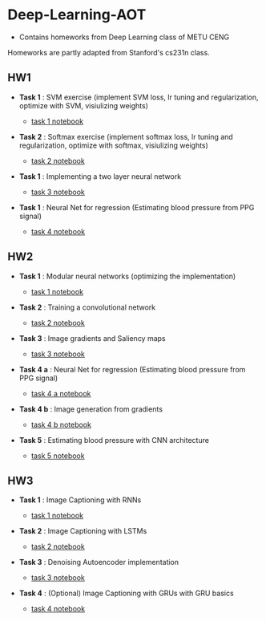 # Deep-Learning-AOT

- Contains homeworks from Deep Learning class of METU CENG

Homeworks are partly adapted from Stanford's cs231n class.


## HW1
- __Task 1__ : SVM exercise (implement SVM loss, lr tuning and regularization, optimize with SVM, visiulizing weights)
    - [task 1 notebook](homeworks/HW1_for_students/task1_svm.ipynb)

- __Task 2__ : Softmax exercise (implement softmax loss, lr tuning and regularization, optimize with softmax, visiulizing weights)
    - [task 2 notebook](homeworks/HW1_for_students/task2_softmax.ipynb)

- __Task 1__ : Implementing a two layer neural network
    - [task 3 notebook](homeworks/HW1_for_students/task3_two_layer_net.ipynb)
    
- __Task 1__ : Neural Net for regression (Estimating blood pressure from PPG signal)
    - [task 4 notebook](homeworks/HW1_for_students/task4_BP_estimation.ipynb)


## HW2
- __Task 1__ : Modular neural networks (optimizing the implementation)
    - [task 1 notebook](homeworks/HW2/task1_layers.ipynb)

- __Task 2__ : Training a convolutional network
    - [task 2 notebook](homeworks/HW2/task2_convnet.ipynb)

- __Task 3__ : Image gradients and Saliency maps
    - [task 3 notebook](homeworks/HW2/task3_image_gradients.ipynb)
    
- __Task 4 a__ : Neural Net for regression (Estimating blood pressure from PPG signal)
    - [task 4 a notebook](homeworks/HW2/task4_BP_estimation.ipynb)

- __Task 4 b__ : Image generation from gradients
    - [task 4 b notebook](homeworks/HW2/task4_image_generation.ipynb)

- __Task 5__ : Estimating blood pressure with CNN architecture
    - [task 5 notebook](homeworks/HW2/task5_blood_pressure.ipynb)

## HW3
- __Task 1__ : Image Captioning with RNNs
    - [task 1 notebook](homeworks/HW3/task1_RNN_captioning.ipynb)

- __Task 2__ : Image Captioning with LSTMs
    - [task 2 notebook](homeworks/HW3/task2_LSTM_captioning.ipynb)

- __Task 3__ : Denoising Autoencoder implementation
    - [task 3 notebook](homeworks/HW3/task3_denoising_AE.ipynb)
    
- __Task 4__ : (Optional) Image Captioning with GRUs with GRU basics
    - [task 4 notebook](homeworks/HW3/task4_GRU_captioning.ipynb)
